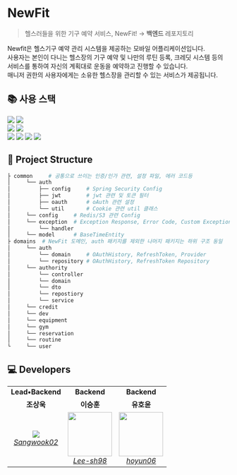 # NewFit

> 헬스러들을 위한 기구 예약 서비스, NewFit! → <b>백엔드</b> 레포지토리

Newfit은 헬스기구 예약 관리 시스템을 제공하는 모바일 어플리케이션입니다.<br>
사용자는 본인이 다니는 헬스장의 기구 예약 및 나만의 루틴 등록, 크레딧 시스템 등의 서비스를 통하여 자신의 계획대로 운동을 예약하고 진행할 수 있습니다.<br>
매니저 권한의 사용자에게는 소유한 헬스장을 관리할 수 있는 서비스가 제공됩니다.

## 📚 사용 스택
<div>
<div>
<img src="https://img.shields.io/badge/Spring Boot-6DB33F?style=flat-square&logo=Spring Boot&logoColor=white">
<img src="https://img.shields.io/badge/Gradle-02303A?style=flat-square&logo=Gradle&logoColor=white">
</div>

<div>
<img src="https://img.shields.io/badge/PostgreSQL-4479A1.svg?style=flat-square&logo=MySQL&logoColor=white">
<img src="https://img.shields.io/badge/Redis-DC382D?style=flat-square&logo=Redis&logoColor=white">
</div>

<div>
<img src="https://img.shields.io/badge/Amazon AWS-232F3E?style=flat-square&logo=Amazon AWS&logoColor=white">
<img src="https://img.shields.io/badge/Amazon S3-FF4F8B?style=flat-square&logo=Amazon S3&logoColor=white">
<img src="https://img.shields.io/badge/JSON Web Tokens-000000?style=flat-square&logo=JSON Web Tokens&logoColor=white">
<img src="https://img.shields.io/badge/FireBaseCloudMessaging-F3702A?style=flat-square&logo=FireBase&logoColor=white">
</div>
</div>

## 📁 Project Structure

```bash
├ common     # 공통으로 쓰이는 인증/인가 관련, 설정 파일, 에러 코드등
│     └── auth
│         ├── config     # Spring Security Config
│         ├── jwt        # jwt 관련 및 토큰 필터
│         ├── oauth      # oAuth 관련 설정
│         └── util       # Cookie 관련 util 클래스
│     └── config     # Redis/S3 관련 Config
│     └── exception  # Exception Response, Error Code, Custom Exception
│         └── handler 
│     └── model      # BaseTimeEntity
├ domains  # NewFit 도메인, auth 패키지를 제외한 나머지 패키지는 하위 구조 동일 
│     └── auth     
│         └── domain     # OAuthHistory, RefreshToken, Provider
│         └── repository # OAuthHistory, RefreshToken Repository
│     └── authority
│         └── controller 
│         └── domain     
│         └── dto        
│         └── repostiory 
│         └── service    
│     └── credit
│     └── dev
│     └── equipment
│     └── gym
│     └── reservation
│     └── routine
└     └── user
```

## 💻 Developers
<table >
    <tr align="center">
        <td><B>Lead•Backend</B></td>
        <td><B>Backend</B></td>
        <td><B>Backend</B></td>
    </tr>
    <tr align="center">
        <td><B>조상욱</B></td>
        <td><B>이승훈</B></td>
        <td><B>유호윤</B></td>
    </tr>
    <tr align="center">
        <td>
            <img src="https://github.com/Sangwook02.png?size=100">
            <br>
            <a href="https://github.com/Sangwook02"><I>Sangwook02</I></a>
        </td>
        <td>
            <img src="https://github.com/Lee-sh98.png?size=100" width="100">
            <br>
            <a href="https://github.com/Lee-sh98"><I>Lee-sh98</I></a>
        </td>
        <td>
            <img src="https://github.com/hoyun06.png?size=100" width="100">
            <br>
            <a href="https://github.com/hoyun06"><I>hoyun06</I></a>
        </td>
    </tr>
</table>